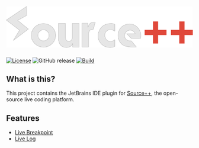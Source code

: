 # ![](https://github.com/sourceplusplus/live-platform/blob/master/.github/media/sourcepp_logo.svg)

[![License](https://img.shields.io/github/license/sourceplusplus/interface-jetbrains)](LICENSE)
![GitHub release](https://img.shields.io/github/v/release/sourceplusplus/interface-jetbrains?include_prereleases)
[![Build](https://github.com/sourceplusplus/interface-jetbrains/actions/workflows/build.yml/badge.svg)](https://github.com/sourceplusplus/interface-jetbrains/actions/workflows/build.yml)

## What is this?

<!-- Plugin description -->

This project contains the JetBrains IDE plugin for [Source++](https://github.com/sourceplusplus/live-platform), the open-source live coding platform.

<!-- Plugin description end -->

## Features

- [Live Breakpoint](https://github.com/sourceplusplus/processor-live-instrument#live-breakpoint)
- [Live Log](https://github.com/sourceplusplus/processor-live-instrument#live-log)
